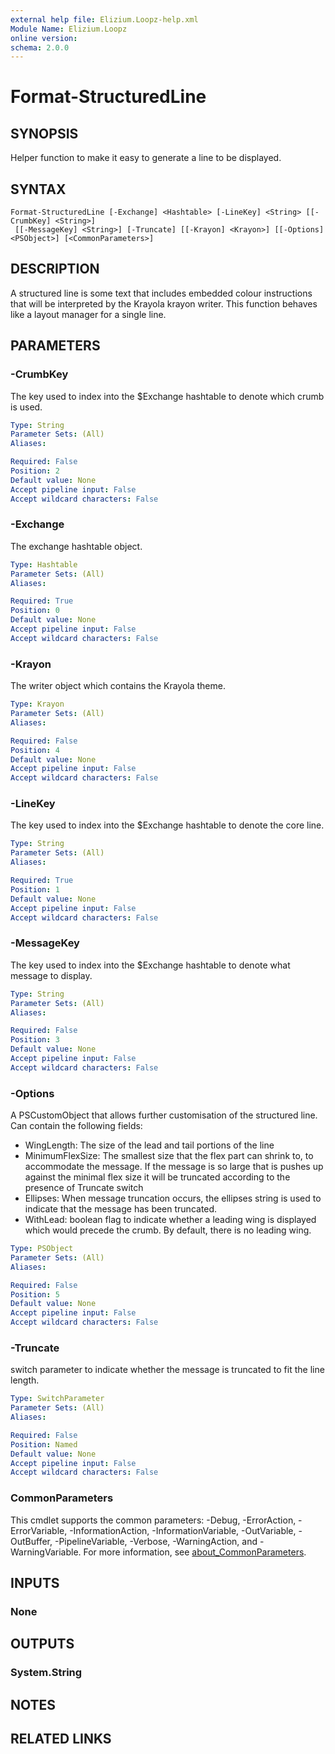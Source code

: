```yaml
---
external help file: Elizium.Loopz-help.xml
Module Name: Elizium.Loopz
online version:
schema: 2.0.0
---
```


# Format-StructuredLine

## SYNOPSIS

Helper function to make it easy to generate a line to be displayed.

## SYNTAX

```
Format-StructuredLine [-Exchange] <Hashtable> [-LineKey] <String> [[-CrumbKey] <String>]
 [[-MessageKey] <String>] [-Truncate] [[-Krayon] <Krayon>] [[-Options] <PSObject>] [<CommonParameters>]
```

## DESCRIPTION

A structured line is some text that includes embedded colour instructions that
will be interpreted by the Krayola krayon writer. This function behaves like a
layout manager for a single line.

## PARAMETERS

### -CrumbKey

The key used to index into the $Exchange hashtable to denote which crumb is used.

```yaml
Type: String
Parameter Sets: (All)
Aliases:

Required: False
Position: 2
Default value: None
Accept pipeline input: False
Accept wildcard characters: False
```

### -Exchange

The exchange hashtable object.

```yaml
Type: Hashtable
Parameter Sets: (All)
Aliases:

Required: True
Position: 0
Default value: None
Accept pipeline input: False
Accept wildcard characters: False
```

### -Krayon

The writer object which contains the Krayola theme.

```yaml
Type: Krayon
Parameter Sets: (All)
Aliases:

Required: False
Position: 4
Default value: None
Accept pipeline input: False
Accept wildcard characters: False
```

### -LineKey

The key used to index into the $Exchange hashtable to denote the core line.

```yaml
Type: String
Parameter Sets: (All)
Aliases:

Required: True
Position: 1
Default value: None
Accept pipeline input: False
Accept wildcard characters: False
```

### -MessageKey

The key used to index into the $Exchange hashtable to denote what message to display.

```yaml
Type: String
Parameter Sets: (All)
Aliases:

Required: False
Position: 3
Default value: None
Accept pipeline input: False
Accept wildcard characters: False
```

### -Options

A PSCustomObject that allows further customisation of the structured line. Can contain the following
fields:

+ WingLength: The size of the lead and tail portions of the line
+ MinimumFlexSize: The smallest size that the flex part can shrink to, to accommodate
the message. If the message is so large that is pushes up against the minimal flex size
it will be truncated according to the presence of Truncate switch
+ Ellipses: When message truncation occurs, the ellipses string is used to indicate that
the message has been truncated.
+ WithLead: boolean flag to indicate whether a leading wing is displayed which would precede
the crumb. By default, there is no leading wing.

```yaml
Type: PSObject
Parameter Sets: (All)
Aliases:

Required: False
Position: 5
Default value: None
Accept pipeline input: False
Accept wildcard characters: False
```

### -Truncate

switch parameter to indicate whether the message is truncated to fit the line length.

```yaml
Type: SwitchParameter
Parameter Sets: (All)
Aliases:

Required: False
Position: Named
Default value: None
Accept pipeline input: False
Accept wildcard characters: False
```

### CommonParameters

This cmdlet supports the common parameters: -Debug, -ErrorAction, -ErrorVariable, -InformationAction, -InformationVariable, -OutVariable, -OutBuffer, -PipelineVariable, -Verbose, -WarningAction, and -WarningVariable. For more information, see [about_CommonParameters](http://go.microsoft.com/fwlink/?LinkID=113216).

## INPUTS

### None

## OUTPUTS

### System.String

## NOTES

## RELATED LINKS

